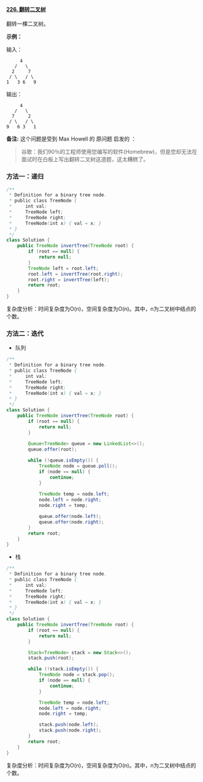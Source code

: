 #### [226. 翻转二叉树](https://leetcode-cn.com/problems/invert-binary-tree/)

翻转一棵二叉树。

**示例：**

输入：

```
     4
   /   \
  2     7
 / \   / \
1   3 6   9
```

输出：

```
     4
   /   \
  7     2
 / \   / \
9   6 3   1
```

**备注:**
这个问题是受到 Max Howell 的 原问题 启发的 ：

> 谷歌：我们90％的工程师使用您编写的软件(Homebrew)，但是您却无法在面试时在白板上写出翻转二叉树这道题，这太糟糕了。

### 方法一：递归

```java
/**
 * Definition for a binary tree node.
 * public class TreeNode {
 *     int val;
 *     TreeNode left;
 *     TreeNode right;
 *     TreeNode(int x) { val = x; }
 * }
 */
class Solution {
    public TreeNode invertTree(TreeNode root) {
        if (root == null) {
            return null;
        }
        TreeNode left = root.left;
        root.left = invertTree(root.right);
        root.right = invertTree(left);
        return root;
    }
}
```

复杂度分析：时间复杂度为O(n)，空间复杂度为O(n)。其中，n为二叉树中结点的个数。

### 方法二：迭代

* 队列

```java
/**
 * Definition for a binary tree node.
 * public class TreeNode {
 *     int val;
 *     TreeNode left;
 *     TreeNode right;
 *     TreeNode(int x) { val = x; }
 * }
 */
class Solution {
    public TreeNode invertTree(TreeNode root) {
        if (root == null) {
            return null;
        }
      
        Queue<TreeNode> queue = new LinkedList<>();
        queue.offer(root);

        while (!queue.isEmpty()) {
            TreeNode node = queue.poll();
            if (node == null) {
                continue;
            }
            
            TreeNode temp = node.left;
            node.left = node.right;
            node.right = temp;

            queue.offer(node.left);
            queue.offer(node.right);
        }
        return root;
    }
}
```

* 栈

```java
/**
 * Definition for a binary tree node.
 * public class TreeNode {
 *     int val;
 *     TreeNode left;
 *     TreeNode right;
 *     TreeNode(int x) { val = x; }
 * }
 */
class Solution {
    public TreeNode invertTree(TreeNode root) {
        if (root == null) {
            return null;
        }

        Stack<TreeNode> stack = new Stack<>();
        stack.push(root);

        while (!stack.isEmpty()) {
            TreeNode node = stack.pop();
            if (node == null) {
                continue;
            }

            TreeNode temp = node.left;
            node.left = node.right;
            node.right = temp;

            stack.push(node.left);
            stack.push(node.right);
        }
        return root;
    }
}
```

复杂度分析：时间复杂度为O(n)，空间复杂度为O(n)。其中，n为二叉树中结点的个数。